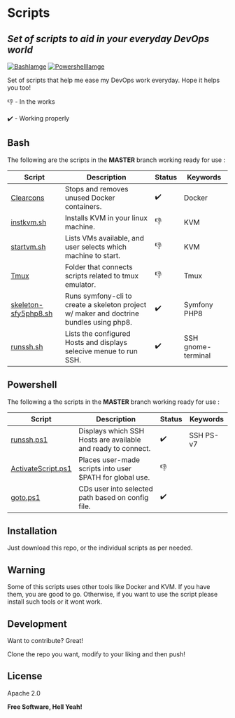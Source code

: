 # Scripts
## _Set of scripts to aid in your everyday DevOps world_

 [![BashIamge](https://github.com/Andres-CS/scripts/blob/master/Images/bash.png)](https://www.gnu.org/software/bash/)
 [![PowershellIamge](https://github.com/Andres-CS/scripts/blob/master/Images/powershell.png)](https://docs.microsoft.com/en-us/powershell/) 

Set of scripts that help me ease my DevOps work everyday.
Hope it helps you too! 

:-1: - In the works

:heavy_check_mark: - Working properly

## Bash 
The following are the scripts in the **MASTER**  branch working ready for use :

| Script        | Description | Status | Keywords |
| ------        | ----------- | ------ | -------- |
|[Clearcons](https://github.com/Andres-CS/scripts/blob/master/Bash/clearcons) | Stops and removes unused Docker containers. | :heavy_check_mark: | Docker
|[instkvm.sh](https://github.com/Andres-CS/scripts/blob/master/Bash/instkvm.sh) | Installs KVM in your linux machine. | :-1: | KVM
|[startvm.sh](https://github.com/Andres-CS/scripts/blob/master/Bash/startvm.sh) | Lists VMs available, and user selects which machine to start. |:-1: | KVM
|[Tmux](https://github.com/Andres-CS/scripts/tree/master/Bash/Tmux) | Folder that connects scripts related to tmux emulator. | :-1: | Tmux
|[skeleton-sfy5php8.sh](https://github.com/Andres-CS/scripts/blob/master/Bash/skeleton-sfy5php8.sh) | Runs symfony-cli to create a skeleton project w/ maker and doctrine bundles using php8. | :heavy_check_mark: | Symfony  PHP8
|[runssh.sh](https://github.com/Andres-CS/scripts/blob/master/Bash/runssh.sh) | Lists the configured Hosts and displays selecive menue to run SSH. |:heavy_check_mark: | SSH gnome-terminal

## Powershell 
The following a the scripts in the **MASTER**  branch working ready for use :

| Script        | Description | Status | Keywords |
| ------        | ----------- | ------ | -------- |
| [runssh.ps1](https://github.com/Andres-CS/scripts/blob/master/powershell/runssh.ps1) | Displays which SSH Hosts are available and ready to connect. | :heavy_check_mark: | SSH PS-v7
| [ActivateScript.ps1](https://github.com/Andres-CS/scripts/blob/master/powershell/ActivateScript.ps1) | Places user-made scripts into user $PATH for global use. | :-1:
| [goto.ps1](https://github.com/Andres-CS/scripts/tree/master/powershell/goto) | CDs user into selected path based on config file. |:heavy_check_mark:

## Installation

Just download this repo, or the individual scripts as per needed.

## Warning

Some of this scripts uses other tools like Docker and KVM. 
If you have them, you are good to go.
Otherwise, if you want to use the script please install such tools or it wont work.

## Development

Want to contribute? Great!

Clone the repo you want, modify to your liking and then push! 

## License

Apache 2.0

**Free Software, Hell Yeah!**

